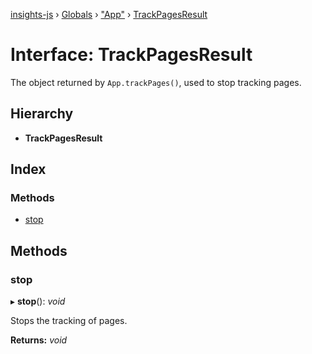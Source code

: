 [insights-js](../README.md) › [Globals](../globals.md) › ["App"](../modules/_app_.md) › [TrackPagesResult](_app_.trackpagesresult.md)

# Interface: TrackPagesResult

The object returned by `App.trackPages()`, used to stop tracking pages.

## Hierarchy

* **TrackPagesResult**

## Index

### Methods

* [stop](_app_.trackpagesresult.md#stop)

## Methods

###  stop

▸ **stop**(): *void*

Stops the tracking of pages.

**Returns:** *void*
